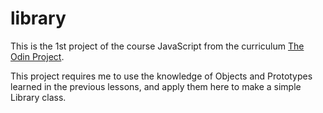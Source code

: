 # library
This is the 1st project of the course JavaScript from the curriculum <a href="https://www.theodinproject.com/">The Odin Project</a>.

This project requires me to use the knowledge of Objects and Prototypes learned in the previous lessons, and apply them here to make a simple Library class.